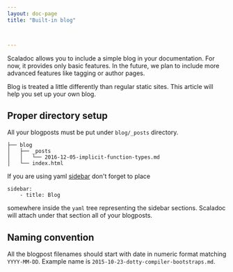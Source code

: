 ```yaml
---
layout: doc-page
title: "Built-in blog"



---
```



Scaladoc allows you to include a simple blog in your documentation. For now, it
provides only basic features. In the future, we plan to include more advanced
features like tagging or author pages.

Blog is treated a little differently than regular static sites. This article will help you set up your own blog.

## Proper directory setup

All your blogposts must be put under `blog/_posts` directory.


```
├── blog
│   ├── _posts
│   │   └── 2016-12-05-implicit-function-types.md
│   └── index.html
```

If you are using yaml [sidebar](./static-site.md#sidebar) don't forget to place

```
sidebar:
    - title: Blog
```

somewhere inside the `yaml` tree representing the sidebar sections. Scaladoc will attach under that section all of your blogposts.

## Naming convention

All the blogpost filenames should start with date in numeric format matching `YYYY-MM-DD`.
Example name is `2015-10-23-dotty-compiler-bootstraps.md`.
